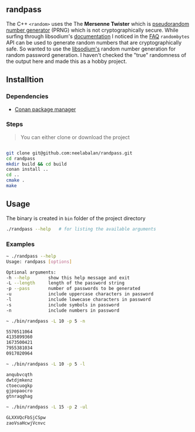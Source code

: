 ## randpass

The C++ `<random>` uses the The **Mersenne Twister** which is [pseudorandom number generator](https://en.wikipedia.org/wiki/Pseudorandom_number_generator) (PRNG) which is not cryptographically secure. While surfing through libsodium's [documentation](https://libsodium.gitbook.io/doc/) I noticed in the [FAQ](https://libsodium.gitbook.io/doc/quickstart#how-do-i-generate-random-numbers-that-are-safe-to-use-for-cryptography) `randombytes` API can be used to generate random numbers that are cryptographically safe. So wanted to use the [libsodium's](https://libsodium.gitbook.io/doc/generating_random_data) random number generation for random password generation. I haven't checked the "true" randomness of the output here and made this as a hobby project.

## Installtion

### Dependencies
* [Conan package manager](https://docs.conan.io/en/latest/installation.html)

### Steps
>  You can either clone or download the project

```bash

git clone git@github.com:neelabalan/randpass.git
cd randpass 
mkdir build && cd build
conan install ..
cd ..
cmake .
make
```

## Usage

The binary is created in `bin` folder of the project directory

```bash
./randpass --help   # for listing the available arguments
```

### Examples

```bash
~ ./randpass --help
Usage: randpass [options]

Optional arguments:
-h --help   	show this help message and exit
-L --length 	length of the password string
-p --pass   	number of passwords to be generated
-u          	include uppercase characters in password
-l          	include lowecase characters in password
-s          	include symbols in password
-n          	include numbers in password

~ ./bin/randpass -L 10 -p 5 -n

5570511064
4135899360
1673500421
7955381034
0917020964

~ ./bin/randpass -L 10 -p 5 -l

anqubvcqth
dwtdjmkenz
ctoecuogkp
gjpopaocro
gtnraqghag

~ ./bin/randpass -L 15 -p 2 -ul  

GLXXVQcFbSjCSpw
zaoVsaHcwjVcnvc
```

